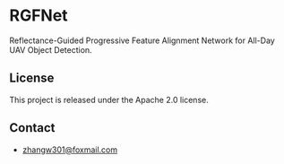 # RGFNet
Reflectance-Guided Progressive Feature Alignment Network for All-Day UAV Object Detection.

## License

This project is released under the Apache 2.0 license.

## Contact
- zhangw301@foxmail.com
